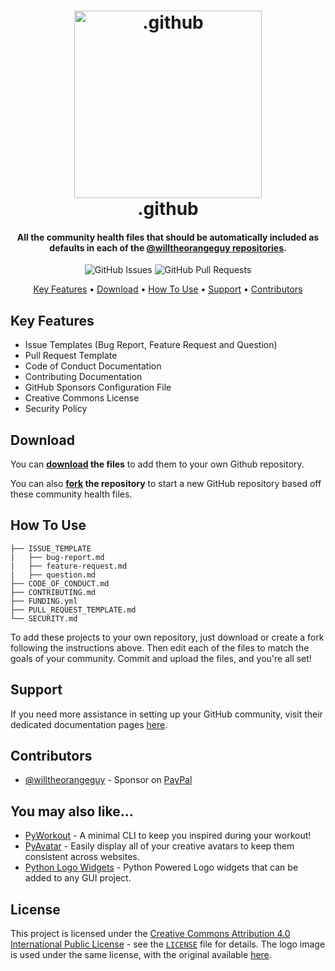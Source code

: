 <!-- Logo -->
<h1 align="center">
  <img src="https://upload.wikimedia.org/wikipedia/commons/f/f8/01_Icon-Community%402x.png" width="300px" height="300px" alt=".github">
  <br>
  .github
  <br>
</h1>

<!-- Copy -->
<h4 align="center">All the community health files that should be automatically included as defaults in each of the <a href="https://github.com/willtheorangeguy?tab=repositories">@willtheorangeguy repositories</a>.</h4>

<!-- Badges -->
<div align="center">
  <!-- Issues -->
  <img alt="GitHub Issues" src="https://img.shields.io/github/issues/willtheorangeguy/.github">
  <!-- Pull Requests -->
  <img alt="GitHub Pull Requests" src="https://img.shields.io/github/issues-pr/willtheorangeguy/.github">
</div>

<!-- Navigation -->
<p align="center">
  <a href="#key-features">Key Features</a> •
  <a href="#download">Download</a> •
  <a href="#how-to-use">How To Use</a> •
  <a href="#support">Support</a> •
  <a href="#contributors">Contributors</a>
</p>

## Key Features

* Issue Templates (Bug Report, Feature Request and Question)
* Pull Request Template
* Code of Conduct Documentation
* Contributing Documentation
* GitHub Sponsors Configuration File
* Creative Commons License
* Security Policy

## Download

You can **[download](https://github.com/willtheorangeguy/.github/archive/refs/heads/main.zip) the files** to add them to your own Github repository.

You can also **[fork](https://github.com/willtheorangeguy/.github/fork) the repository** to start a new GitHub repository based off these community health files.

## How To Use

```text
├── ISSUE_TEMPLATE
|   ├── bug-report.md
|   ├── feature-request.md
|   ├── question.md
├── CODE_OF_CONDUCT.md
├── CONTRIBUTING.md
├── FUNDING.yml
├── PULL_REQUEST_TEMPLATE.md
└── SECURITY.md
```

To add these projects to your own repository, just download or create a fork following the instructions above. Then edit each of the files to match the goals of your community. Commit and upload the files, and you're all set!

## Support

If you need more assistance in setting up your GitHub community, visit their dedicated documentation pages [here](https://docs.github.com/en/communities).

## Contributors

* [@willtheorangeguy](https://github.com/willtheorangeguy) - Sponsor on [PayPal](https://paypal.me/wvdg44?country.x=CA&locale.x=en_US)

## You may also like...

* [PyWorkout](https://github.com/willtheorangeguy/PyWorkout) - A minimal CLI to keep you inspired during your workout!
* [PyAvatar](https://github.com/willtheorangeguy/PyAvatar) - Easily display all of your creative avatars to keep them consistent across websites.
* [Python Logo Widgets](https://github.com/willtheorangeguy/Python-Logo-Widgets) - Python Powered Logo widgets that can be added to any GUI project.

## License

This project is licensed under the [Creative Commons Attribution 4.0 International Public License](https://creativecommons.org/licenses/by/4.0/) - see the [`LICENSE`](LICENSE.md) file for details. The logo image is used under the same license, with the original available [here](https://commons.wikimedia.org/wiki/File:01_Icon-Community@2x.png). 
